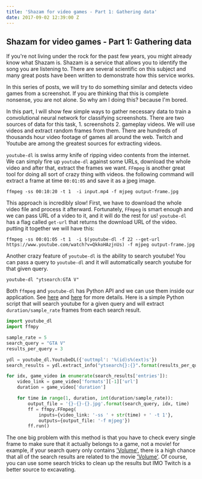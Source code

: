 ```yaml
---
title: 'Shazam for video games - Part 1: Gathering data'
date: 2017-09-02 12:39:00 Z
---
```


## Shazam for video games - Part 1: Gathering data


If you're not living under the rock for the past few years, you might already know what Shazam is. Shazam is a service that allows you to identify the song you are listening to. There are several scientific on this subject and many great posts have been written to demonstrate how this service works.

In this series of posts, we will try to do something similar and detects video games from a screenshot. If you are thinking that this is complete nonsense,  you are not alone. So why am I doing this? because I'm bored.

In this part, I will show few simple ways to gather necessary data to train a convolutional neural network for classifying screenshots. There are two sources of data for this task, 1. screenshots 2. gameplay videos. We will use videos and extract random frames from them. There are hundreds of thousands hour video footage of games all around the web. Twitch and Youtube are among the greatest sources for extracting videos.

`youtube-dl` is swiss army knife of ripping video contents from the internet. We can simply fire up `youtube-dl` against some URLs, download the whole video and after that, extract the frames we want. `FFmpeg` is another great tool for doing all sort of crazy thing with videos. the following command will extract a frame at time ``00:01:05`` and save it as a jpeg image.

```
ffmpeg -ss 00:10:20 -t 1  -i input.mp4 -f mjpeg output-frame.jpg
```

This approach is incredibly slow! First, we have to download the whole video file and process it afterward. Fortunately, ``FFmpeg`` is smart enough and we can pass URL of a video to it, and it will do the rest for us!  `youtube-dl` has a flag called `get-url` that returns the download URL of the video. putting it together we will have this:

```
ffmpeg -ss 00:01:05 -t 1  -i $(youtube-dl -f 22 --get-url https://www.youtube.com/watch?v=QkkoHAzjnUs) -f mjpeg output-frame.jpg
```

Another crazy feature of `youtube-dl` is the ability to search youtube! You can pass a query to `youtube-dl` and it will automatically search youtube for that given query.

```
youtube-dl "ytsearch:GTA V"
```


Both ``ffmpeg`` and ``youtube-dl`` has Python API and we can use them inside our application. See [here](https://pypi.python.org/pypi/ffmpy) and [here](https://github.com/rg3/youtube-dl/blob/master/README.md#embedding-youtube-dl) for more details. Here is a simple Python script that will search youtube for a given query and will extract `duration/sample_rate` frames from each search result.

```python
import youtube_dl
import ffmpy

sample_rate = 5
search_query = "GTA V"
results_per_query = 3

ydl = youtube_dl.YoutubeDL({'outtmpl': '%(id)s%(ext)s'})
search_results = ydl.extract_info("ytsearch{}:{}".format(results_per_query, search_query), download=False)

for idx, game_video in enumerate(search_results['entries']):
    video_link = game_video['formats'][-1]['url']
    duration = game_video['duration']

    for time in range(1, duration, int(duration/sample_rate)):
        output_file = '{}-{}-{}.jpg'.format(search_query, idx, time)
        ff = ffmpy.FFmpeg(
            inputs={video_link: '-ss ' + str(time) + ' -t 1'},
            outputs={output_file: '-f mjpeg'})
        ff.run()
```

The one big problem with this method is that you have to check every single frame to make sure that it actually belongs to a game, not a movie! for example, if your search query only contains  ['Volume'](http://store.steampowered.com/app/365770/Volume/), there is a high chance that all of the search results are related to the movie ['Volume'](http://www.imdb.com/title/tt2215741/). Of course, you can use some search tricks to clean up the results but IMO Twitch is a better source to excavating.